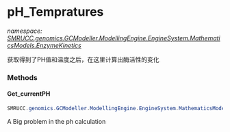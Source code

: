 ﻿# pH_Tempratures
_namespace: [SMRUCC.genomics.GCModeller.ModellingEngine.EngineSystem.MathematicsModels.EnzymeKinetics](./index.md)_

获取得到了PH值和温度之后，在这里计算出酶活性的变化



### Methods

#### Get_currentPH
```csharp
SMRUCC.genomics.GCModeller.ModellingEngine.EngineSystem.MathematicsModels.EnzymeKinetics.pH_Tempratures.Get_currentPH
```
A Big problem in the ph calculation


